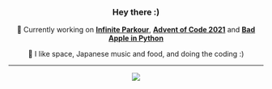 <div align="center">

### Hey there :)


🔭 Currently working on **[Infinite Parkour](https://github.com/Efnilite/Walk-in-the-Park)**, **[Advent of Code 2021](https://github.com/Efnilite/AOC21)** and **[Bad Apple in Python](https://github.com/Efnilite/edge-detection)**

🌃 I like space, Japanese music and food, and doing the coding :)

---
  
![](https://github-readme-stats.vercel.app/api?username=Efnilite&show_icons=true&theme=midnight-purple)

</div>
